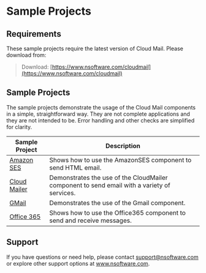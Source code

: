 # Sample Projects

## Requirements
These sample projects require the latest version of Cloud Mail.  Please download from:

> Download: [https://www.nsoftware.com/cloudmail](https://www.nsoftware.com/cloudmail)

## Sample Projects
The sample projects demonstrate the usage of the Cloud Mail components in a simple, 
straightforward way.  They are not complete applications and they are not intended to be.
Error handling and other checks are simplified for clarity.

| Sample Project | Description |
| --- | --- |
| [Amazon SES](./Amazon%20SES) | Shows how to use the AmazonSES component to send HTML email. |
| [Cloud Mailer](./Cloud%20Mailer) | Demonstrates the use of the CloudMailer component to send email with a variety of services. |
| [GMail](./GMail) | Demonstrates the use of the Gmail component. |
| [Office 365](./Office%20365) | Shows how to use the Office365 component to send and receive messages. |

## Support
If you have questions or need help, please contact support@nsoftware.com or explore other support options 
at www.nsoftware.com.

